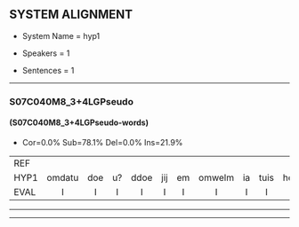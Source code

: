 
## SYSTEM ALIGNMENT

- System Name = hyp1

- Speakers = 1

- Sentences = 1

---

### S07C040M8_3+4LGPseudo

#### (S07C040M8_3+4LGPseudo-words)

- Cor=0.0%	Sub=78.1%	Del=0.0%	Ins=21.9%

|  |  |  |  |  |  |  |  |  |  |  |  |  |  |  |  |  |  |  |  |  |  |  |  |  |  |  |  |  |  |  |  |  |  |  |  |  |  |  |  |  |  |  |  |  |  |  |  |  |  |  |  |  |  |  |  |  |  |  |  |  |  |  |  |  |  |  |  |  |  |  |  |  |  |  |  |  |  |  |  |  |  |  |  |  |  |  |  |  |  |  |  |  |  |  |  |  |
|:--- |:---:|:---:|:---:|:---:|:---:|:---:|:---:|:---:|:---:|:---:|:---:|:---:|:---:|:---:|:---:|:---:|:---:|:---:|:---:|:---:|:---:|:---:|:---:|:---:|:---:|:---:|:---:|:---:|:---:|:---:|:---:|:---:|:---:|:---:|:---:|:---:|:---:|:---:|:---:|:---:|:---:|:---:|:---:|:---:|:---:|:---:|:---:|:---:|:---:|:---:|:---:|:---:|:---:|:---:|:---:|:---:|:---:|:---:|:---:|:---:|:---:|:---:|:---:|:---:|:---:|:---:|:---:|:---:|:---:|:---:|:---:|:---:|:---:|:---:|:---:|:---:|:---:|:---:|:---:|:---:|:---:|:---:|:---:|:---:|:---:|:---:|:---:|:---:|:---:|:---:|:---:|:---:|:---:|:---:|:---:|:---:|
| REF |  |  |  |  |  |  |  |  |  |  |  |  |  |  |  |  |  |  |  |  |  | ometuif | * | toejietsen | oonwijlen | jattesiet | * | nurudien | stoenydaas | * | deuveltek | juitonie | * | gevijdel | sidowaan | spekkeraai | wachteniek | * | * | * | verpierik | nappegreeuw | * | * | mantaroen | schielendaspen | crobeklunker | * | * | * | kabbestepen | * | * | * | verwarig | * | * | * | ooiebiekje | * | fandelig | jalekrewen | * | * | smoralij | zeekvlachine | * | * | kanaroe | * | toineetlijgen | * | meitsegrok | kantelogsten | ondermind | choporatie | * | * | * | zennebral | * | ijraspangen | blottenduuf | * | girdofhaalder | * | tobbermoeit | poentalschouden | * | * | havedil | verbrakkertje | * | * | gerauwejaak | hapeneren |
| HYP1 | omdatu | doe | u? | ddoe | jij | em | omwelm | ia | tuis | heet | n | n | din | toenn | das | de | vedenk | ja | tom | geedel | si | doan | spe | ge | i | w | ten | k | verpit | ma | burg | e | manda | woorn | en | del | en | ko | ka | ka | ete | e | r | oh | o | é | keer | van | delin | jan | neka | en | so | s | mael | mi | ikv | kernna | kom | ago | to | n | leem | ne | ook | kamten | nog | sten | indemindel | ook | o | wa | ki | n | spain | lodeduif | ge | dofh | da | z | dem | oemtas | ontalno | u | saldog | halfe | il | ve | ba | ke | te | ge | a | a | aen | aen |
| EVAL | I | I | I | I | I | I | I | I | I | I | I | I | I | I | I | I | I | I | I | I | I | S | S | S | S | S | S | S | S | S | S | S | S | S | S | S | S | S | S | S | S | S | S | S | S | S | S | S | S | S | S | S | S | S | S | S | S | S | S | S | S | S | S | S | S | S | S | S | S | S | S | S | S | S | S | S | S | S | S | S | S | S | S | S | S | S | S | S | S | S | S | S | S | S | S | S |
---

---
